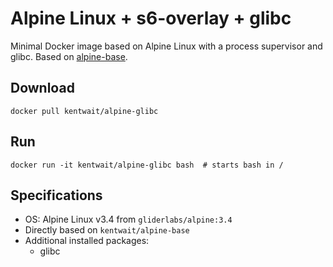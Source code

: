 # Alpine Linux + s6-overlay + glibc

Minimal Docker image based on Alpine Linux with a process supervisor and glibc.
Based on [alpine-base](https://github.com/kentwait/alpine-base).

## Download

    docker pull kentwait/alpine-glibc

## Run

    docker run -it kentwait/alpine-glibc bash  # starts bash in /

## Specifications

- OS: Alpine Linux v3.4 from `gliderlabs/alpine:3.4`
- Directly based on `kentwait/alpine-base`
- Additional installed packages:
  - glibc